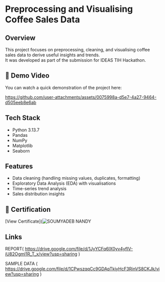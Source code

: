 # Preprocessing and Visualising Coffee Sales Data

## Overview
This project focuses on preprocessing, cleaning, and visualising coffee sales data to derive useful insights and trends.  
It was developed as part of the submission for IDEAS TIH Hackathon.

## 🎥 Demo Video
You can watch a quick demonstration of the project here:


https://github.com/user-attachments/assets/0075998a-d5e7-4a27-9464-d505eeb8e6ab



## Tech Stack
- Python 3.13.7
- Pandas
- NumPy
- Matplotlib
- Seaborn

## Features
- Data cleaning (handling missing values, duplicates, formatting)
- Exploratory Data Analysis (EDA) with visualisations
- Time-series trend analysis
- Sales distribution insights

## 🏅 Certification
[View Certificate](![SOUMYADEB NANDY](https://github.com/user-attachments/assets/67f0f95a-3cf1-4779-b441-b8b1edc2046f)


## Links 
REPORT( https://drive.google.com/file/d/1JyYCFq6lX0yv4yfIV-iU82Ogml1R_T_x/view?usp=sharing )

SAMPLE DATA ( https://drive.google.com/file/d/1CPwszqqCc9GDApTkjyHcF3RinVS8CKJk/view?usp=sharing )
